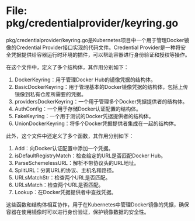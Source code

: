 # File: pkg/credentialprovider/keyring.go

pkg/credentialprovider/keyring.go是Kubernetes项目中一个用于管理Docker镜像的Credential Provider接口实现的代码文件。Credential Provider是一种将安全凭据提供给容器运行时环境的插件，可以帮助容器进行身份验证和授权等操作。

在这个文件中，定义了多个结构体，其作用分别如下：

1. DockerKeyring：用于管理Docker Hub的镜像凭据的结构体。
2. BasicDockerKeyring：用于管理基本的Docker镜像凭据的结构体，包括上传镜像到私有仓库所需要的凭据。
3. providersDockerKeyring：一个用于管理多个Docker凭据提供者的结构体。
4. AuthConfig：一个用于存储Docker认证配置的结构体。
5. FakeKeyring：一个用于测试的Docker凭据提供者的结构体。
6. UnionDockerKeyring：将多个Docker凭据提供者集成在一起的结构体。

此外，这个文件中还定义了多个函数，其作用分别如下：

1. Add：向Docker认证配置中添加一个凭据。
2. isDefaultRegistryMatch：检查给定的URL是否匹配Docker Hub。
3. ParseSchemelessURL：解析不带协议头的URL地址。
4. SplitURL：分离URL的协议、主机名和路径。
5. URLsMatchStr：检查两个URL是否匹配。
6. URLsMatch：检查两个URL是否匹配。
7. Lookup：在Docker凭据提供者中查找凭据。

这些函数和结构体相互协作，用于在Kubernetes中管理Docker镜像的凭据，确保容器在使用镜像时可以进行身份验证，保护镜像数据的安全性。

